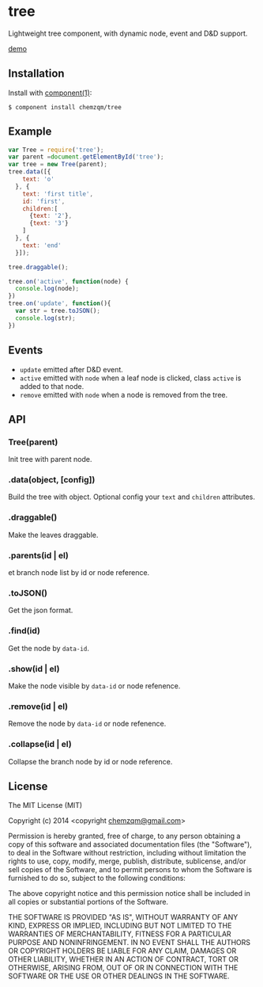 # tree

  Lightweight tree component, with dynamic node, event and D&D support.

  [demo](http://chemzqm.github.io/tree/)

## Installation

  Install with [component(1)](http://component.io):

    $ component install chemzqm/tree

## Example

``` js
var Tree = require('tree');
var parent =document.getElementById('tree');
var tree = new Tree(parent);
tree.data([{
    text: 'o'
  }, {
    text: 'first title',
    id: 'first',
    children:[
      {text: '2'},
      {text: '3'}
    ]
  }, {
    text: 'end'
  }]);

tree.draggable();

tree.on('active', function(node) {
  console.log(node);
})
tree.on('update', function(){
  var str = tree.toJSON();
  console.log(str);
})
```

## Events

* `update` emitted after D&D event.
* `active` emitted with `node` when a leaf node is clicked, class `active` is added to that node.
* `remove` emitted with `node` when a node is removed from the tree.

## API

### Tree(parent)

Init tree with parent node.

### .data(object, [config])

Build the tree with object. Optional config your `text` and `children` attributes.

### .draggable()

Make the leaves draggable.

### .parents(id | el)

et branch node list by id or node reference.

### .toJSON()

Get the json format.

### .find(id)

Get the node by `data-id`.

### .show(id | el)

Make the node visible by `data-id` or node refenence.

### .remove(id | el)

Remove the node by `data-id` or node refenence.

### .collapse(id | el)

Collapse the branch node by id or node reference.

## License

  The MIT License (MIT)

  Copyright (c) 2014 <copyright chemzqm@gmail.com>

  Permission is hereby granted, free of charge, to any person obtaining a copy
  of this software and associated documentation files (the "Software"), to deal
  in the Software without restriction, including without limitation the rights
  to use, copy, modify, merge, publish, distribute, sublicense, and/or sell
  copies of the Software, and to permit persons to whom the Software is
  furnished to do so, subject to the following conditions:

  The above copyright notice and this permission notice shall be included in
  all copies or substantial portions of the Software.

  THE SOFTWARE IS PROVIDED "AS IS", WITHOUT WARRANTY OF ANY KIND, EXPRESS OR
  IMPLIED, INCLUDING BUT NOT LIMITED TO THE WARRANTIES OF MERCHANTABILITY,
  FITNESS FOR A PARTICULAR PURPOSE AND NONINFRINGEMENT. IN NO EVENT SHALL THE
  AUTHORS OR COPYRIGHT HOLDERS BE LIABLE FOR ANY CLAIM, DAMAGES OR OTHER
  LIABILITY, WHETHER IN AN ACTION OF CONTRACT, TORT OR OTHERWISE, ARISING FROM,
  OUT OF OR IN CONNECTION WITH THE SOFTWARE OR THE USE OR OTHER DEALINGS IN
  THE SOFTWARE.
